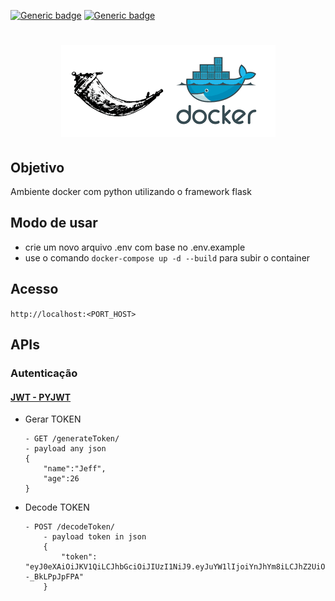 <div>

[![Generic badge](https://img.shields.io/badge/flask-2.0.2-<COLOR>.svg)](https://shields.io/)
[![Generic badge](https://img.shields.io/badge/python-3.10-<COLOR>.svg)](https://shields.io/)

</div>
<h1 align="center">
  <img alt="mysqlDocker" title="" src="./static/image.png"/>
</h1>
<h2>
    <b>Objetivo</b>
</h2> 
Ambiente docker com python utilizando o framework flask
<h2>
    <b>Modo de usar</b>    
</h2> 

- crie um novo arquivo .env com base no .env.example
- use o comando `docker-compose up -d --build` para subir o container

<h2>
    <b>Acesso</b>    
</h2> 

`http://localhost:<PORT_HOST>`


<h2>
    APIs
</h2>

### Autenticação

<div>

#### <a href="https://pyjwt.readthedocs.io/en/stable/"> JWT - PYJWT</a>
- Gerar TOKEN
    
    ```
    - GET /generateToken/
    - payload any json
    {
	    "name":"Jeff",
	    "age":26
    }

    ``` 
- Decode TOKEN
    ```
    - POST /decodeToken/
        - payload token in json
        {
            "token": "eyJ0eXAiOiJKV1QiLCJhbGciOiJIUzI1NiJ9.eyJuYW1lIjoiYnJhYm8iLCJhZ2UiOjI1fQ.DQu6nPdEmJhxrCAIFX8qzMajBzP40i--_BkLPpJpFPA"
        }

    ```

<div>